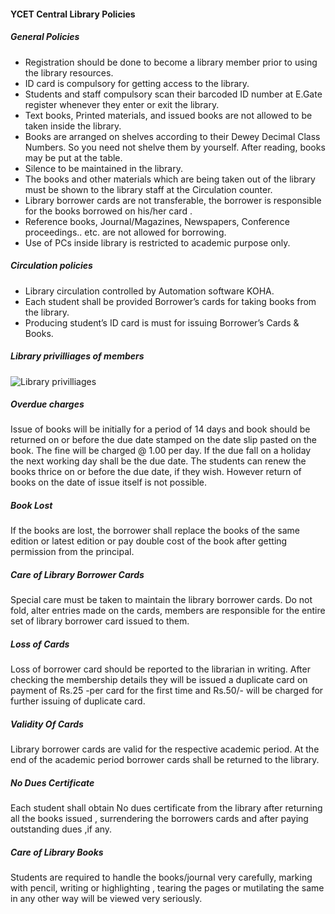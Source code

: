 #### YCET Central Library Policies

##### General Policies

- Registration should be done to become a library member prior to using the library resources.
- ID card is compulsory for getting access to the library.
- Students and staff compulsory scan their barcoded ID number at E.Gate register whenever they    enter or exit the library.
- Text books, Printed materials, and issued books are not allowed to be taken inside the library.
- Books are arranged on shelves according to their Dewey Decimal Class Numbers. So you need not shelve them by yourself. After reading, books may be put at the table.
- Silence to be maintained in the library.
- The books and other materials which are being taken out of the library must be shown to the  library staff at the Circulation counter.
- Library borrower cards are not transferable, the borrower is responsible for the books borrowed on his/her card .
- Reference books, Journal/Magazines, Newspapers, Conference proceedings.. etc. are not allowed for borrowing.
- Use of PCs inside library is restricted to academic purpose only.

##### Circulation policies
- Library circulation controlled by Automation software KOHA.
- Each student shall be provided Borrower’s cards for taking books from the library.
- Producing student’s ID card is must for issuing Borrower’s Cards & Books.
 
##### Library privilliages of members 

![Library privilliages](https://imgur.com/F8BN78I.png)


##### Overdue charges
Issue of books will be initially for a period of 14 days and book should be returned on or before the due date stamped on  the date slip pasted on the book. The fine will be charged @  1.00 per day. If the due fall on a holiday the next working day shall be the due date. The students can renew the books thrice on or before the due date, if they wish. However return of books on the date of issue itself is not possible.

##### Book Lost
If the books are lost,  the borrower shall replace the books of the same edition or latest edition or pay double cost of the book after getting permission from the principal.

##### Care of Library Borrower Cards
Special care must be taken to maintain the library borrower cards. Do not fold, alter entries made on the cards, members are responsible for the entire set of library borrower card issued to them.

##### Loss of Cards
Loss of borrower card should be reported to the librarian in writing. After checking the membership details they will be issued a duplicate card on payment of Rs.25 -per card for the first time and Rs.50/- will be charged for further issuing of duplicate card.

##### Validity Of Cards
Library borrower cards are valid for the respective academic period. At the end of the academic period borrower cards shall be returned to the library.

##### No Dues Certificate
Each student shall obtain No dues certificate from the library after returning all the books issued , surrendering the borrowers cards and after paying outstanding dues ,if any.
 
##### Care of Library Books
Students are required to handle the books/journal very carefully, marking with pencil, writing or highlighting , tearing the pages or mutilating the same in any other way will be viewed  very seriously.
 
 
